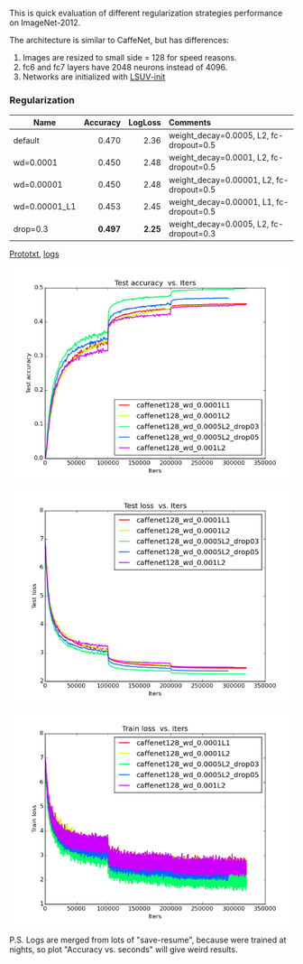 This is quick evaluation of different regularization strategies performance on ImageNet-2012. 

The architecture is similar to CaffeNet, but has differences:

1. Images are resized to small side = 128 for speed reasons.
2. fc6 and fc7 layers have 2048 neurons instead of 4096. 
3. Networks are initialized with [LSUV-init](http://arxiv.org/abs/1511.06422)


### Regularization

| Name    | Accuracy      | LogLoss | Comments  |
| -------|---------:| -------:|:-----------|
| default |0.470| 2.36 | weight_decay=0.0005, L2, fc-dropout=0.5 |
| wd=0.0001 |0.450| 2.48 | weight_decay=0.0001, L2, fc-dropout=0.5 |
| wd=0.00001 |0.450| 2.48 | weight_decay=0.00001, L2, fc-dropout=0.5 |
| wd=0.00001_L1 |0.453| 2.45 | weight_decay=0.00001, L1, fc-dropout=0.5 |
| drop=0.3 | **0.497** | **2.25** | weight_decay=0.0005, L2, fc-dropout=0.3 |


[Prototxt](https://github.com/ducha-aiki/caffenet-benchmark/tree/master/prototxt/regularization), [logs](https://github.com/ducha-aiki/caffenet-benchmark/tree/master/logs/regularization)



![CaffeNet128 test accuracy](/logs/regularization/img/0.png)


![CaffeNet128 test loss](/logs/regularization/img/2.png)


![CaffeNet128 train loss](/logs/regularization/img/6.png)

P.S. Logs are merged from lots of "save-resume", because were trained at nights, so plot "Accuracy vs. seconds" will give weird results. 

